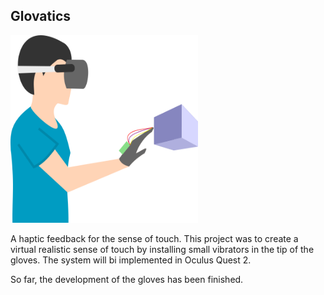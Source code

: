 ## Glovatics

<img src="Arduino/images/illus.png" width="300" height="300">

A haptic feedback for the sense of touch.
This project was to create a virtual realistic sense of touch by installing small vibrators in the tip of the gloves.
The system will bi implemented in Oculus Quest 2.

So far, the development of the gloves has been finished.
